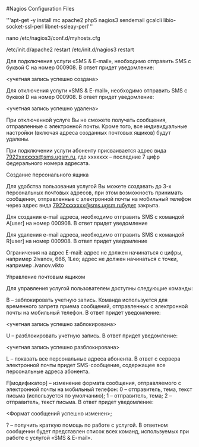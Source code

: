 #Nagios Configuration Files

'''apt-get -y install mc apache2 php5 nagios3 sendemail gcalcli libio-socket-ssl-perl libnet-ssleay-perl'''

nano /etc/nagios3/conf.d/myhosts.cfg 

/etc/init.d/apache2 restart 
/etc/init.d/nagios3 restart

Для подключения услуги «SMS & E-mail», необходимо отправить SMS с буквой С на номер 000908. В ответ придет уведомление:

<учетная запись успешно создана>

Для отключения услуги «SMS & E-mail», необходимо отправить SMS с буквой D на номер 000908. В ответ придет уведомление:

<учетная запись успешно удалена>

При отключенной услуге Вы не сможете получать сообщения, отправленные с электронной почты. Кроме того, все индивидуальные настройки (включая адреса созданных почтовых ящиков) будут удалены.

При подключении услуги абоненту присваивается адрес вида 7922xxxxxxx@sms.ugsm.ru, где ххххххх – последние 7 цифр федерального номера адресата.


Создание персонального ящика

Для удобства пользования услугой Вы можете создавать до 3-х персональных почтовых адресов, при этом возможность принимать сообщения, отправленные с электронной почты на мобильный телефон через адрес вида 7922xxxxxxx@sms.ugsm.ruбудет закрыта.

Для создания e-mail адреса, необходимо отправить SMS с командой A[user] на номер 000908. В ответ придет уведомление

Для удаления e-mail адреса, необходимо отправить SMS с командой R[user] на номер 000908. В ответ придет уведомление

Ограничения на адрес E-mail:
адрес не должен начинаться с цифры, например 2ivanov, 666, 1Leo;
адрес не должен начинаться с точки, например .ivanov.vikto

Управление почтовым ящиком

Для управления услугой пользователем доступны следующие команды:

В – заблокировать учетную запись. Команда используется для временного запрета приема сообщений, отправленных с электронной почты на мобильный телефон. В ответ придет уведомление: 

<учетная запись успешно заблокирована>

U – разблокировать учетную запись. В ответ придет уведомление:

<учетная запись успешно разблокирована>

L – показать все персональные адреса абонента. В ответ с сервера электронной почты придет SMS-сообщение, содержащее все персональные адреса абонента.

F[модификатор] – изменение формата сообщения, отправляемого с электронной почты на мобильный телефон:
0 – отправитель, тема, текст письма (используется по умолчанию);
1 – отправитель, тема;
2 – отправитель, текст письма. В ответ придет уведомление:

<Формат сообщений успешно изменен>;

? – получить краткую помощь по работе с услугой. В ответном сообщении будет представлен список всех команд, используемых при работе с услугой «SMS & E-mail».
